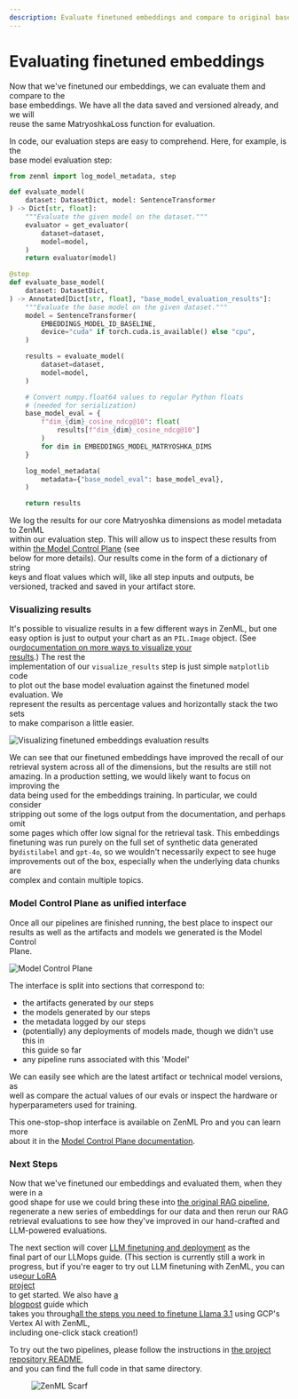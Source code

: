 ```yaml
---
description: Evaluate finetuned embeddings and compare to original base embeddings.
---
```


# Evaluating finetuned embeddings

Now that we've finetuned our embeddings, we can evaluate them and compare to the\
base embeddings. We have all the data saved and versioned already, and we will\
reuse the same MatryoshkaLoss function for evaluation.

In code, our evaluation steps are easy to comprehend. Here, for example, is the\
base model evaluation step:

```python
from zenml import log_model_metadata, step

def evaluate_model(
    dataset: DatasetDict, model: SentenceTransformer
) -> Dict[str, float]:
    """Evaluate the given model on the dataset."""
    evaluator = get_evaluator(
        dataset=dataset,
        model=model,
    )
    return evaluator(model)

@step
def evaluate_base_model(
    dataset: DatasetDict,
) -> Annotated[Dict[str, float], "base_model_evaluation_results"]:
    """Evaluate the base model on the given dataset."""
    model = SentenceTransformer(
        EMBEDDINGS_MODEL_ID_BASELINE,
        device="cuda" if torch.cuda.is_available() else "cpu",
    )

    results = evaluate_model(
        dataset=dataset,
        model=model,
    )

    # Convert numpy.float64 values to regular Python floats
    # (needed for serialization)
    base_model_eval = {
        f"dim_{dim}_cosine_ndcg@10": float(
            results[f"dim_{dim}_cosine_ndcg@10"]
        )
        for dim in EMBEDDINGS_MODEL_MATRYOSHKA_DIMS
    }

    log_model_metadata(
        metadata={"base_model_eval": base_model_eval},
    )

    return results
```

We log the results for our core Matryoshka dimensions as model metadata to ZenML\
within our evaluation step. This will allow us to inspect these results from\
within [the Model Control Plane](../../../how-to/model-management-metrics/model-control-plane/) (see\
below for more details). Our results come in the form of a dictionary of string\
keys and float values which will, like all step inputs and outputs, be\
versioned, tracked and saved in your artifact store.

### Visualizing results

It's possible to visualize results in a few different ways in ZenML, but one\
easy option is just to output your chart as an `PIL.Image` object. (See our[documentation on more ways to visualize your\
results](../../../how-to/data-artifact-management/visualize-artifacts/).) The rest the\
implementation of our `visualize_results` step is just simple `matplotlib` code\
to plot out the base model evaluation against the finetuned model evaluation. We\
represent the results as percentage values and horizontally stack the two sets\
to make comparison a little easier.

![Visualizing finetuned embeddings evaluation
results](../../../.gitbook/assets/finetuning-embeddings-visualization.png)

We can see that our finetuned embeddings have improved the recall of our\
retrieval system across all of the dimensions, but the results are still not\
amazing. In a production setting, we would likely want to focus on improving the\
data being used for the embeddings training. In particular, we could consider\
stripping out some of the logs output from the documentation, and perhaps omit\
some pages which offer low signal for the retrieval task. This embeddings\
finetuning was run purely on the full set of synthetic data generated by`distilabel` and `gpt-4o`, so we wouldn't necessarily expect to see huge\
improvements out of the box, especially when the underlying data chunks are\
complex and contain multiple topics.

### Model Control Plane as unified interface

Once all our pipelines are finished running, the best place to inspect our\
results as well as the artifacts and models we generated is the Model Control\
Plane.

![Model Control Plane](../../../.gitbook/assets/mcp-embeddings.gif)

The interface is split into sections that correspond to:

* the artifacts generated by our steps
* the models generated by our steps
* the metadata logged by our steps
* (potentially) any deployments of models made, though we didn't use this in\
  this guide so far
* any pipeline runs associated with this 'Model'

We can easily see which are the latest artifact or technical model versions, as\
well as compare the actual values of our evals or inspect the hardware or\
hyperparameters used for training.

This one-stop-shop interface is available on ZenML Pro and you can learn more\
about it in the [Model Control Plane documentation](../../../how-to/model-management-metrics/model-control-plane/).

### Next Steps

Now that we've finetuned our embeddings and evaluated them, when they were in a\
good shape for use we could bring these into [the original RAG pipeline](../rag-with-zenml/basic-rag-inference-pipeline.md),\
regenerate a new series of embeddings for our data and then rerun our RAG\
retrieval evaluations to see how they've improved in our hand-crafted and\
LLM-powered evaluations.

The next section will cover [LLM finetuning and deployment](../finetuning-llms/) as the\
final part of our LLMops guide. (This section is currently still a work in\
progress, but if you're eager to try out LLM finetuning with ZenML, you can use[our LoRA\
project](https://github.com/zenml-io/zenml-projects/blob/main/llm-lora-finetuning/README.md)\
to get started. We also have [a\
blogpost](https://www.zenml.io/blog/how-to-finetune-llama-3-1-with-zenml) guide which\
takes you through[all the steps you need to finetune Llama 3.1](https://www.zenml.io/blog/how-to-finetune-llama-3-1-with-zenml) using GCP's Vertex AI with ZenML,\
including one-click stack creation!)

To try out the two pipelines, please follow the instructions in [the project\
repository README](https://github.com/zenml-io/zenml-projects/blob/main/llm-complete-guide/README.md),\
and you can find the full code in that same directory.

<figure><img src="https://static.scarf.sh/a.png?x-pxid=f0b4f458-0a54-4fcd-aa95-d5ee424815bc" alt="ZenML Scarf"><figcaption></figcaption></figure>
